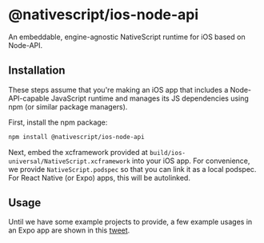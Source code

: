 # @nativescript/ios-node-api

An embeddable, engine-agnostic NativeScript runtime for iOS based on Node-API.

## Installation

These steps assume that you're making an iOS app that includes a Node-API-capable JavaScript runtime and manages its JS dependencies using npm (or similar package managers).

First, install the npm package:

```sh
npm install @nativescript/ios-node-api
```

Next, embed the xcframework provided at `build/ios-universal/NativeScript.xcframework` into your iOS app. For convenience, we provide `NativeScript.podspec` so that you can link it as a local podspec. For React Native (or Expo) apps, this will be autolinked.

## Usage

Until we have some example projects to provide, a few example usages in an Expo app are shown in this [tweet](https://x.com/birch_js/status/1773401773266604240).